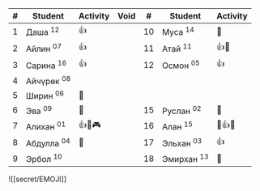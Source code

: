 
| #   | Student               | Activity | Void | #   | Student               | Activity |
| --- | --------------------- | -------- | ---- | --- | --------------------- | -------- |
| 1   | Даша <sup>12</sup>    | 👍       |      | 10  | Муса <sup>14</sup>    | 🔔       |
| 2   | Айлин <sup>07</sup>   | 👍       |      | 11  | Атай <sup>11</sup>    | 👍🏅️    |
| 3   | Сарина <sup>16</sup>  | 👍       |      | 12  | Осмон <sup>05</sup>   | 👍       |
| 4   | Айчүрөк <sup>08</sup> |          |      |     |                       |          |
| 5   | Ширин <sup>06</sup>   | 🔔       |      |     |                       |          |
| 6   | Эва <sup>09</sup>     | 🔔       |      | 15  | Руслан <sup>02</sup>  | 🔔       |
| 7   | Алихан <sup>01</sup>  | 👍🏅️🎮  |      | 16  | Алан <sup>15</sup>    | 🔔👍🏅️  |
| 8   | Абдулла <sup>04</sup> | 🔔       |      | 17  | Эльхан <sup>03</sup>  | 👍       |
| 9   | Эрбол <sup>10</sup>   |          |      | 18  | Эмирхан <sup>13</sup> | 🔔       |

![[secret/EMOJI]]

